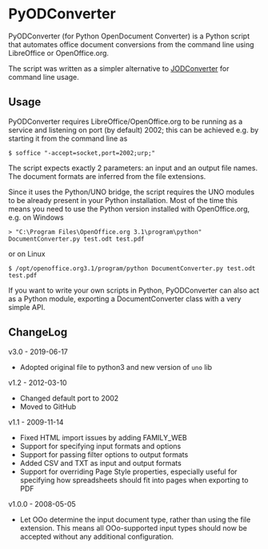 PyODConverter
=============

PyODConverter (for Python OpenDocument Converter) is a Python script that
automates office document conversions from the command line using
LibreOffice or OpenOffice.org.

The script was written as a simpler alternative to
[JODConverter](http://code.google.com/p/jodconverter/) for command line usage.

Usage
-----

PyODConverter requires LibreOffice/OpenOffice.org to be running as a service
and listening on port (by default) 2002; this can be achieved e.g. by starting
it from the command line as

    $ soffice "-accept=socket,port=2002;urp;"

The script expects exactly 2 parameters: an input and an output file names.
The document formats are inferred from the file extensions.

Since it uses the Python/UNO bridge, the script requires the UNO modules to be
already present in your Python installation. Most of the time this means you
need to use the Python version installed with OpenOffice.org, e.g. on Windows

    > "C:\Program Files\OpenOffice.org 3.1\program\python" DocumentConverter.py test.odt test.pdf

or on Linux

    $ /opt/openoffice.org3.1/program/python DocumentConverter.py test.odt test.pdf

If you want to write your own scripts in Python, PyODConverter can also act as
a Python module, exporting a DocumentConverter class with a very simple API.

ChangeLog
---------

v3.0 - 2019-06-17

* Adopted original file to python3 and new version of `uno` lib

v1.2 - 2012-03-10

* Changed default port to 2002
* Moved to GitHub

v1.1 - 2009-11-14

* Fixed HTML import issues by adding FAMILY\_WEB
* Support for specifying input formats and options
* Support for passing filter options to output formats
* Added CSV and TXT as input and output formats
* Support for overriding Page Style properties, especially useful for specifying
  how spreadsheets should fit into pages when exporting to PDF

v1.0.0 - 2008-05-05

* Let OOo determine the input document type, rather than using the file
  extension. This means all OOo-supported input types should now be accepted
  without any additional configuration.

